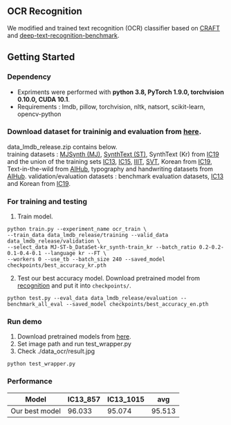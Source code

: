 ## OCR Recognition

We modified and trained text recognition (OCR) classifier based on [CRAFT](https://github.com/clovaai/CRAFT-pytorch) and [deep-text-recognition-benchmark](https://github.com/clovaai/deep-text-recognition-benchmark).

## Getting Started


### Dependency
- Expriments were performed with **python 3.8, PyTorch 1.9.0, torchvision 0.10.0, CUDA 10.1**.
- Requirements : lmdb, pillow, torchvision, nltk, natsort, scikit-learn, opencv-python

### Download dataset for traininig and evaluation from [here](https://drive.google.com/open?id=1hywOh26U5BrX6a9depZ2JbEsUktlDbbM).
data_lmdb_release.zip contains below. <br>
training datasets : [MJSynth (MJ)](http://www.robots.ox.ac.uk/~vgg/data/text/), [SynthText (ST)](http://www.robots.ox.ac.uk/~vgg/data/scenetext/), SynthText (Kr) from [IC19](https://rrc.cvc.uab.es/?ch=15&com=tasks) and the union of the training sets [IC13](http://rrc.cvc.uab.es/?ch=2), [IC15](http://rrc.cvc.uab.es/?ch=4), [IIIT](http://cvit.iiit.ac.in/projects/SceneTextUnderstanding/IIIT5K.html), [SVT](http://www.iapr-tc11.org/mediawiki/index.php/The_Street_View_Text_Dataset), Korean from [IC19](https://rrc.cvc.uab.es/?ch=15&com=tasks), Text-in-the-wild from [AIHub](https://aihub.or.kr/aihubdata/data/view.do?currMenu=116&topMenu=100&aihubDataSe=ty&dataSetSn=105), typography and handwriting datasets from [AIHub](https://aihub.or.kr/aihubdata/data/view.do?currMenu=116&topMenu=100&aihubDataSe=ty&dataSetSn=91). 
validation/evaluation datasets : benchmark evaluation datasets, [IC13](http://rrc.cvc.uab.es/?ch=2) and Korean from [IC19](https://rrc.cvc.uab.es/?ch=15&com=tasks).


### For training and testing

1. Train model.
```
python train.py --experiment_name ocr_train \
--train_data data_lmdb_release/training --valid_data data_lmdb_release/validation \
--select_data MJ-ST-b_DataSet-kr_synth-train_kr --batch_ratio 0.2-0.2-0.1-0.4-0.1 --language kr --FT \
--workers 0 --use_tb --batch_size 240 --saved_model checkpoints/best_accuracy_kr.pth
```

 2. Test our best accuracy model. Download pretrained model from [recognition](https://drive.google.com/drive/folders/17_Mbb6yNxalFymKAlkuWj0yJRSXeQib-?usp=sharing) and put it into `checkpoints/`.
```
python test.py --eval_data data_lmdb_release/evaluation --benchmark_all_eval --saved_model checkpoints/best_accuracy_en.pth
```

### Run demo
1. Download pretrained models from [here](https://drive.google.com/drive/folders/17_Mbb6yNxalFymKAlkuWj0yJRSXeQib-?usp=sharing). 
3. Set image path and run test_wrapper.py
4. Check ./data_ocr/result.jpg
```
python test_wrapper.py
```


### Performance

Model |  IC13_857 | IC13_1015 | avg
-- | -- | -- | -- |
Our best model   | 96.033 | 95.074 | 95.513
